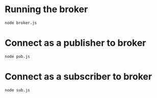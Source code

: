 # Running the broker
`node broker.js`

# Connect as a publisher to broker
`node pub.js`

# Connect as a subscriber to broker 
`node sub.js`
